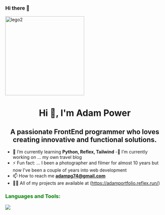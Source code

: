 ### Hi there 👋
<img src="https://github.com/mrpowergonz/mrpowergonz/assets/72943449/b118f2f2-bb21-4fd7-932d-00114a9d7366" alt="lego2" width="250" align="center"/>



<h1 align="center">Hi 👋, I'm Adam Power</h1>
<h2 align="center">A passionate FrontEnd programmer who loves creating innovative and functional solutions.</h3>

- 🌱 I’m currently learning **Python, Reflex, Tailwind**
-🔭 I’m currently working on ... my own travel blog
- ⚡ Fun fact: ... I been a photographer and filmer for almost 10 years but now I've been a couple of years into web development
- 📫 How to reach me **adampg74@gmail.com**
- 👨‍💻 All of my projects are available at (https://adamportfolio.reflex.run/)

<h3 align="left" style="color: Green">Languages and Tools:</h3>

<img src="https://skillicons.dev/icons?i=tailwind,python,react,django,css,html,js" />

